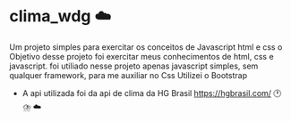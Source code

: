# clima_wdg :cloud:
Um projeto simples para exercitar os conceitos de Javascript html e css
o Objetivo desse projeto foi exercitar meus conhecimentos de html, css e javascript. 
foi utiliado nesse projeto apenas javascript simples, sem qualquer framework, para me auxiliar no Css Utilizei o Bootstrap

- A api utilizada foi da api de clima da HG Brasil https://hgbrasil.com/ :clock1: ⛈️ ☁️

  

